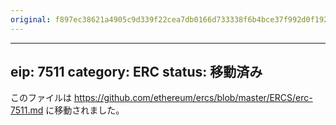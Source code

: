 ```yaml
---
original: f897ec38621a4905c9d339f22cea7db0166d733338f6b4bce37f992d0f1924c0
---
```


---
eip: 7511
category: ERC
status: 移動済み
---

このファイルは https://github.com/ethereum/ercs/blob/master/ERCS/erc-7511.md に移動されました。